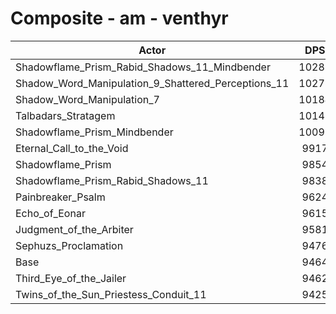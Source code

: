 # Composite - am - venthyr
| Actor | DPS | Increase |
|---|:---:|:---:|
|Shadowflame_Prism_Rabid_Shadows_11_Mindbender|10287|8.70%|
|Shadow_Word_Manipulation_9_Shattered_Perceptions_11|10273|8.55%|
|Shadow_Word_Manipulation_7|10184|7.61%|
|Talbadars_Stratagem|10143|7.18%|
|Shadowflame_Prism_Mindbender|10099|6.71%|
|Eternal_Call_to_the_Void|9917|4.79%|
|Shadowflame_Prism|9854|4.12%|
|Shadowflame_Prism_Rabid_Shadows_11|9838|3.95%|
|Painbreaker_Psalm|9624|1.70%|
|Echo_of_Eonar|9615|1.60%|
|Judgment_of_the_Arbiter|9581|1.24%|
|Sephuzs_Proclamation|9476|0.13%|
|Base|9464|0.00%|
|Third_Eye_of_the_Jailer|9462|-0.02%|
|Twins_of_the_Sun_Priestess_Conduit_11|9425|-0.41%|
